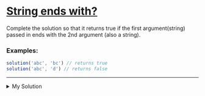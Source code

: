 # [String ends with?](https://www.codewars.com/kata/51f2d1cafc9c0f745c00037d)

Complete the solution so that it returns true if the first argument(string) passed in ends with the 2nd argument (also a string).

### Examples:

```js
solution('abc', 'bc') // returns true
solution('abc', 'd') // returns false
```

---

<details><summary>My Solution</summary>

```js
function solution(str, ending) {
  return (
    // Check if the substring of 'str' matching the length of 'ending' is equal to 'ending'
    str
      .split('')
      .slice(str.split('').length - ending.split('').length)
      .join('') === ending
  )
}
```

</details>
